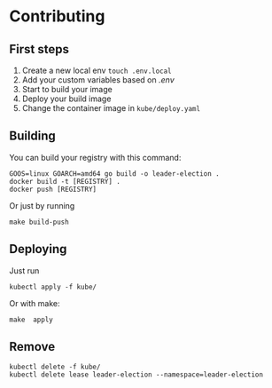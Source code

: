 # Contributing

## First steps

1. Create a new local env  `touch .env.local`
2. Add your custom variables based on *.env*
3. Start to build your image
4. Deploy your build image
5. Change the container image in `kube/deploy.yaml`

## Building

You can build your registry with this command:

```shell
GOOS=linux GOARCH=amd64 go build -o leader-election .
docker build -t [REGISTRY] .
docker push [REGISTRY]
```

Or just by running

```shell
make build-push
```

## Deploying

Just run

```shell script
kubectl apply -f kube/
```

Or with make:

```shell
make  apply
```

## Remove

```shell script
kubectl delete -f kube/
kubectl delete lease leader-election --namespace=leader-election
```

